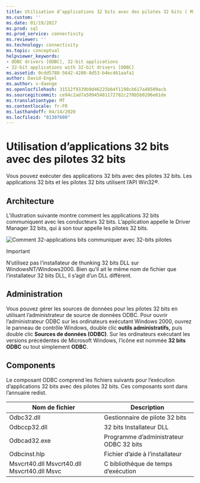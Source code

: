 ```yaml
---
title: Utilisation d’applications 32 bits avec des pilotes 32 bits ( Microsoft Docs
ms.custom: ''
ms.date: 01/19/2017
ms.prod: sql
ms.prod_service: connectivity
ms.reviewer: ''
ms.technology: connectivity
ms.topic: conceptual
helpviewer_keywords:
- ODBC drivers [ODBC], 32-bit applications
- 32-bit applications with 32-bit drivers [ODBC]
ms.assetid: 0cdd5788-5642-4280-8d53-b4ec461aafa1
author: David-Engel
ms.author: v-daenge
ms.openlocfilehash: 31512f9339b9d46225bb4f1198cb617a48509acb
ms.sourcegitcommit: ce94c2ad7a50945481172782c270b5b0206e61de
ms.translationtype: MT
ms.contentlocale: fr-FR
ms.lasthandoff: 04/14/2020
ms.locfileid: "81307600"
---
```

# <a name="using-32-bit-applications-with-32-bit-drivers"></a>Utilisation d’applications 32 bits avec des pilotes 32 bits
Vous pouvez exécuter des applications 32 bits avec des pilotes 32 bits. Les applications 32 bits et les pilotes 32 bits utilisent l’API Win32®.  
  
## <a name="architecture"></a>Architecture  
 L’illustration suivante montre comment les applications 32 bits communiquent avec les conducteurs 32 bits. L’application appelle le Driver Manager 32 bits, qui à son tour appelle les pilotes 32 bits.  
  
 ![Comment 32&#45;applications bits communiquer avec 32&#45;bits pilotes](../../odbc/microsoft/media/sdka6.gif "sdka6 (en)")  
  
> [!IMPORTANT]  
>  N’utilisez pas l’installateur de thunking 32 bits DLL sur WindowsNT/Windows2000. Bien qu’il ait le même nom de fichier que l’installateur 32 bits DLL, il s’agit d’un DLL différent.  
  
## <a name="administration"></a>Administration  
 Vous pouvez gérer les sources de données pour les pilotes 32 bits en utilisant l’administrateur de source de données ODBC. Pour ouvrir l’administrateur ODBC sur les ordinateurs exécutant Windows 2000, ouvrez le panneau de contrôle Windows, double clic **outils administratifs,** puis double clic **Sources de données (ODBC)**. Sur les ordinateurs exécutant les versions précédentes de Microsoft Windows, l’icône est nommée **32 bits ODBC** ou tout simplement **ODBC**.  
  
## <a name="components"></a>Components  
 Le composant ODBC comprend les fichiers suivants pour l’exécution d’applications 32 bits avec des pilotes 32 bits. Ces composants sont dans l’annuaire redist.  
  
|Nom de fichier|Description|  
|---------------|-----------------|  
|Odbc32.dll|Gestionnaire de pilote 32 bits|  
|Odbccp32.dll|32 bits Installateur DLL|  
|Odbcad32.exe|Programme d’administrateur ODBC 32 bits|  
|Odbcinst.hlp|Fichier d’aide à l’installateur|  
|Msvcrt40.dll Msvcrt40.dll Msvcrt40.dll Msvc|C bibliothèque de temps d’exécution|
